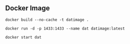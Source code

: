 ## Docker Image

```
docker build --no-cache -t datimage .

docker run -d -p 1433:1433 --name dat datimage:latest

docker start dat
```